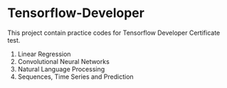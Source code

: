# Tensorflow-Developer
This project contain practice codes for Tensorflow Developer Certificate test.
1. Linear Regression
2. Convolutional Neural Networks
3. Natural Language Processing
4. Sequences, Time Series and Prediction


